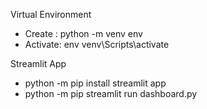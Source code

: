 Virtual Environment
- Create : python -m venv env
- Activate: env venv\Scripts\activate

Streamlit App
- python -m pip install streamlit app
- python -m pip streamlit run dashboard.py
